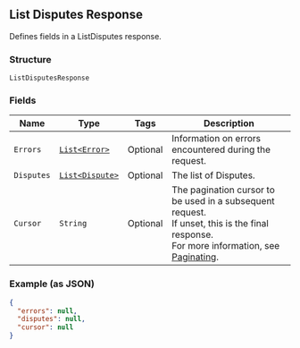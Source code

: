 ## List Disputes Response

Defines fields in a ListDisputes response.

### Structure

`ListDisputesResponse`

### Fields

| Name | Type | Tags | Description |
|  --- | --- | --- | --- |
| `Errors` | [`List<Error>`](/doc/models/error.md) | Optional | Information on errors encountered during the request. |
| `Disputes` | [`List<Dispute>`](/doc/models/dispute.md) | Optional | The list of Disputes. |
| `Cursor` | `String` | Optional | The pagination cursor to be used in a subsequent request.<br>If unset, this is the final response.<br>For more information, see [Paginating](https://developer.squareup.com/docs/basics/api101/pagination). |

### Example (as JSON)

```json
{
  "errors": null,
  "disputes": null,
  "cursor": null
}
```

